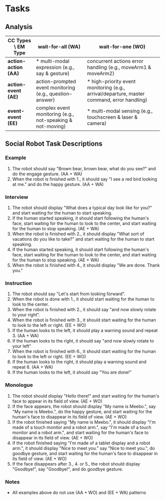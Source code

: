 # Tasks

## Analysis

| CC Types \ EM Type     | wait-for-all (WA)                                          | wait-for-one (WO)                                                                           |
| ---------------------- | ---------------------------------------------------------- | ------------------------------------------------------------------------------------------- |
| **action-action (AA)** | \* multi-modal expression (e.g., say & gesture)            | concurrent actions error handling (e.g., moveArm1 & moveArm2)                               |
| **action-event (AE)**  | action-prompted event monitoring (e.g., question-answer)   | \* high-priority event monitoring (e.g., arrival/departure, master command, error handling) |
| **event-event (EE)**   | complex event monitoring (e.g., not-speaking & not-moving) | \* multi-modal sensing (e.g., touchscreen & laser & camera)                                 |

## Social Robot Task Descriptions

### Example

1. The robot should say "Brown bear, brown bear, what do you see?" and do the engage gesture. (AA + WA)
2. When the robot is finished with 1., it should say "I see a red bird looking at me." and do the happy gesture. (AA + WA)

### Interview

1. The robot should display "What does a typical day look like for you?" and start waiting for the human to start speaking.
2. If the human started speaking, it should start following the human's face, start waiting for the human to look to the center, and start waiting for the human to stop speaking. (AE + WA)
3. When the robot is finished with 2., it should display "What sort of vacations do you like to take?" and start waiting for the human to start speaking.
4. If the human started speaking, it should start following the human's face, start waiting for the human to look to the center, and start waiting for the human to stop speaking. (AE + WA)
5. When the robot is finished with 4., it should display "We are done. Thank you."

### Instruction

1. The robot should say "Let's start from looking forward".
2. When the robot is done with 1., it should start waiting for the human to look to the center.
3. When the robot is finished with 2., it should say "and now slowly rotate to your right".
4. When the robot is finished with 3., it should start waiting for the human to look to the left or right. (EE + WO)
5. If the human looks to the left, it should play a warning sound and repeat 3. (AA + WA)
6. If the human looks to the right, it should say "and now slowly rotate to your left"
7. When the robot is finished with 6., it should start waiting for the human to look to the left or right. (EE + WO)
8. If the human looks to the right, it should play a warning sound and repeat 6. (AA + WA)
9. If the human looks to the left, it should say "You are done!"

### Monologue

1. The robot should display "Hello there!" and start waiting for the human's face to appear in its field of view. (AE + WO)
2. If the face appears, the robot should display "My name is Meebo.", say "My name is Meebo.", do the happy gesture, and start waiting for the human's face to disappear in its field of view. (AE + WO)
3. If the robot finished saying "My name is Meebo.", it should display "I'm made of a touch monitor and a robot arm.", say "I'm made of a touch monitor and a robot arm.", and start waiting for the human's face to disappear in its field of view. (AE + WO)
4. If the robot finished saying "I'm made of a tablet display and a robot arm.", it should display "Nice to meet you." say "Nice to meet you.", do goodbye gesture, and start waiting for the human's face to disappear in its field of view. (AE + WO)
5. If the face disappears after 3., 4. or 5., the robot should display "Goodbye!", say "Goodbye!", and do goodbye gesture.

### Notes

- All examples above do not use (AA + WO) and (EE + WA) patterns
